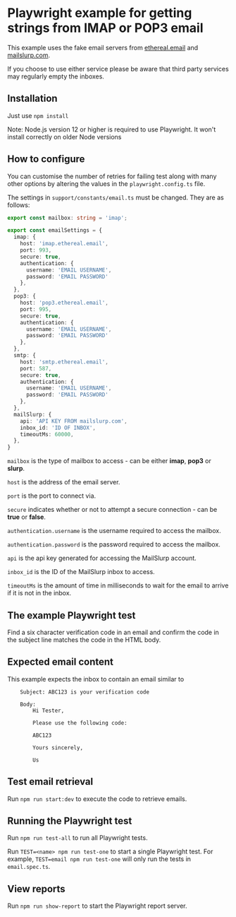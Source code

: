 # Playwright example for getting strings from IMAP or POP3 email

This example uses the fake email servers from [ethereal.email](https://ethereal.email/) and [mailslurp.com](https://www.mailslurp.com).

If you choose to use either service please be aware that third party services may regularly empty the inboxes.

## Installation

Just use `npm install`

Note: Node.js version 12 or higher is required to use Playwright. It won't install correctly on older Node versions

## How to configure

You can customise the number of retries for failing test along with many other options by altering the values in the `playwright.config.ts` file.

The settings in `support/constants/email.ts` must be changed. They are as follows:

```typescript
export const mailbox: string = 'imap';

export const emailSettings = {
  imap: {
    host: 'imap.ethereal.email',
    port: 993,
    secure: true,
    authentication: {
      username: 'EMAIL USERNAME',
      password: 'EMAIL PASSWORD'
    },
  },
  pop3: {
    host: 'pop3.ethereal.email',
    port: 995,
    secure: true,
    authentication: {
      username: 'EMAIL USERNAME',
      password: 'EMAIL PASSWORD'
    },
  },
  smtp: {
    host: 'smtp.ethereal.email',
    port: 587,
    secure: true,
    authentication: {
      username: 'EMAIL USERNAME',
      password: 'EMAIL PASSWORD'
    },    
  },
  mailSlurp: {
    api: 'API KEY FROM mailslurp.com',
    inbox_id: 'ID OF INBOX',
    timeoutMs: 60000,
  },
}
```

`mailbox` is the type of mailbox to access - can be either **imap**, **pop3** or **slurp**.

`host` is the address of the email server.

`port` is the port to connect via.

`secure` indicates whether or not to attempt a secure connection - can be **true** or **false**.

`authentication.username` is the username required to access the mailbox.

`authentication.password` is the password required to access the mailbox.

`api` is the api key generated for accessing the MailSlurp account.

`inbox_id` is the ID of the MailSlurp inbox to access.

`timeoutMs` is the amount of time in milliseconds to wait for the email to arrive if it is not in the inbox.

## The example Playwright test

Find a six character verification code in an email and confirm the code in the subject line matches the code in the HTML body.

## Expected email content

This example expects the inbox to contain an email similar to

```
    Subject: ABC123 is your verification code

    Body:
        Hi Tester,

        Please use the following code:

        ABC123

        Yours sincerely,

        Us
```

## Test email retrieval

Run `npm run start:dev` to execute the code to retrieve emails.

## Running the Playwright test

Run `npm run test-all` to run all Playwright tests.  

Run `TEST=<name> npm run test-one` to start a single Playwright test. For example, `TEST=email npm run test-one` will only run the tests in `email.spec.ts`.

## View reports

Run `npm run show-report` to start the Playwright report server.
